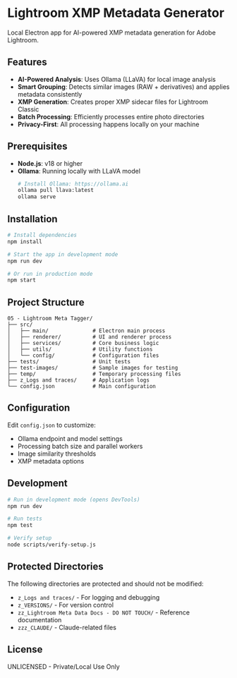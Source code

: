 # Lightroom XMP Metadata Generator

Local Electron app for AI-powered XMP metadata generation for Adobe Lightroom.

## Features

- **AI-Powered Analysis**: Uses Ollama (LLaVA) for local image analysis
- **Smart Grouping**: Detects similar images (RAW + derivatives) and applies metadata consistently
- **XMP Generation**: Creates proper XMP sidecar files for Lightroom Classic
- **Batch Processing**: Efficiently processes entire photo directories
- **Privacy-First**: All processing happens locally on your machine

## Prerequisites

- **Node.js**: v18 or higher
- **Ollama**: Running locally with LLaVA model
  ```bash
  # Install Ollama: https://ollama.ai
  ollama pull llava:latest
  ollama serve
  ```

## Installation

```bash
# Install dependencies
npm install

# Start the app in development mode
npm run dev

# Or run in production mode
npm start
```

## Project Structure

```
05 - Lightroom Meta Tagger/
├── src/
│   ├── main/              # Electron main process
│   ├── renderer/          # UI and renderer process
│   ├── services/          # Core business logic
│   ├── utils/             # Utility functions
│   └── config/            # Configuration files
├── tests/                 # Unit tests
├── test-images/           # Sample images for testing
├── temp/                  # Temporary processing files
├── z_Logs and traces/     # Application logs
└── config.json            # Main configuration
```

## Configuration

Edit `config.json` to customize:
- Ollama endpoint and model settings
- Processing batch size and parallel workers
- Image similarity thresholds
- XMP metadata options

## Development

```bash
# Run in development mode (opens DevTools)
npm run dev

# Run tests
npm test

# Verify setup
node scripts/verify-setup.js
```

## Protected Directories

The following directories are protected and should not be modified:
- `z_Logs and traces/` - For logging and debugging
- `z_VERSIONS/` - For version control
- `zz_Lightroom Meta Data Docs - DO NOT TOUCH/` - Reference documentation
- `zzz_CLAUDE/` - Claude-related files

## License

UNLICENSED - Private/Local Use Only

